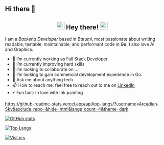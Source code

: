 ## Hi there 👋
<h2 align="center">
<a href="https://github.com/Arcadian-Sky"><img src="https://media.giphy.com/media/hvRJCLFzcasrR4ia7z/giphy.gif" width="25px"></a>
Hey there!
<a href="https://github.com/Arcadian-Sky"><img src="https://media.giphy.com/media/hvRJCLFzcasrR4ia7z/giphy.gif" width="25px"></a>
</h2>

I am a *Backend Developer* based in *Batumi*, most passionate about writing readable, testable, maintainable, and performant code in **Go**. I also love AI and Graphics.
- 🔭 I’m currently working as Full Stack Developer
- 🌱 I’m currently improving hard skills 
- 👯 I’m looking to collaborate on ...
- 🤔 I’m looking to gain commercial development experience in Go.
- 💬 Ask me about anything tech
- 📫 How to reach me: feel free to reach out to me on [LinkedIn](https://linkedin.com/in/Arcadian-Sky)
- ⚡ Fun fact: In love with Ink painting 

https://github-readme-stats.vercel.app/api/top-langs/?username=Arcadian-Sky&exclude_repo=&hide=html&langs_count=4&theme=dark



[![GitHub stats](https://github-readme-stats.vercel.app/api?username=Arcadian-Sky&show_icons=true&line_height=33&count_private=true&rank_icon=github&theme=dark)](https://github.com/Arcadian-Sky)

[![Top Langs](https://github-readme-stats.vercel.app/api/top-langs/?username=Arcadian-Sky&exclude_repo=&hide=html&langs_count=4&theme=dark)](https://github.com/Arcadian-Sky)

<!--
**Arcadian-Sky/Arcadian-Sky** is a ✨ _special_ ✨ repository because its `README.md` (this file) appears on your GitHub profile.

Here are some ideas to get you started:

- 🔭 I’m currently working on ...
- 🌱 I’m currently learning ...
- 👯 I’m looking to collaborate on ...
- 🤔 I’m looking for help with ...
- 💬 Ask me about ...
- 📫 How to reach me: ...
- 😄 Pronouns: ...
- ⚡ Fun fact: ...
-->
[![Visitors](https://api.visitorbadge.io/api/visitors?path=https%3A%2F%2Fgithub.com%2FArcadian-Sky&label=Visitors&labelColor=%2337d67a&countColor=%2337d67a&style=flat&labelStyle=none)](https://visitorbadge.io/status?path=https%3A%2F%2Fgithub.com%2FArcadian-Sky)

